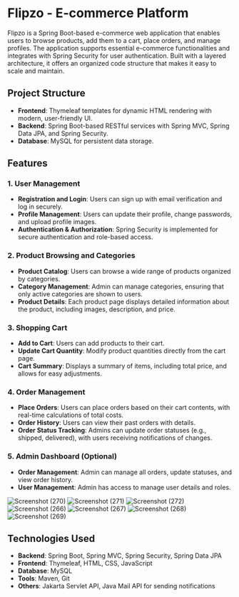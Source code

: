 # Flipzo - E-commerce Platform

Flipzo is a Spring Boot-based e-commerce web application that enables users to browse products, add them to a cart, place orders, and manage profiles. The application supports essential e-commerce functionalities and integrates with Spring Security for user authentication. Built with a layered architecture, it offers an organized code structure that makes it easy to scale and maintain.

## Project Structure

- **Frontend**: Thymeleaf templates for dynamic HTML rendering with modern, user-friendly UI.
- **Backend**: Spring Boot-based RESTful services with Spring MVC, Spring Data JPA, and Spring Security.
- **Database**: MySQL for persistent data storage.

## Features

### 1. User Management
   - **Registration and Login**: Users can sign up with email verification and log in securely.
   - **Profile Management**: Users can update their profile, change passwords, and upload profile images.
   - **Authentication & Authorization**: Spring Security is implemented for secure authentication and role-based access.

### 2. Product Browsing and Categories
   - **Product Catalog**: Users can browse a wide range of products organized by categories.
   - **Category Management**: Admin can manage categories, ensuring that only active categories are shown to users.
   - **Product Details**: Each product page displays detailed information about the product, including images, description, and price.

### 3. Shopping Cart
   - **Add to Cart**: Users can add products to their cart.
   - **Update Cart Quantity**: Modify product quantities directly from the cart page.
   - **Cart Summary**: Displays a summary of items, including total price, and allows for easy adjustments.

### 4. Order Management
   - **Place Orders**: Users can place orders based on their cart contents, with real-time calculations of total costs.
   - **Order History**: Users can view their past orders with details.
   - **Order Status Tracking**: Admins can update order statuses (e.g., shipped, delivered), with users receiving notifications of changes.
   
### 5. Admin Dashboard (Optional)
   - **Order Management**: Admin can manage all orders, update statuses, and view order history.
   - **User Management**: Admin has access to manage user details and roles.

![Screenshot (270)](https://github.com/user-attachments/assets/f2999af2-725a-49e2-b943-63e8e105092e)
![Screenshot (271)](https://github.com/user-attachments/assets/1ce6195c-084f-4f70-835f-ef62e2e1414a)
![Screenshot (272)](https://github.com/user-attachments/assets/aa773523-fe1a-4385-994d-1813c2b36985)
![Screenshot (266)](https://github.com/user-attachments/assets/c59ddadc-80a8-4d83-bedc-0655d31129de)
![Screenshot (267)](https://github.com/user-attachments/assets/8ef68d26-b0f5-416d-8f19-f1cd78f27697)
![Screenshot (268)](https://github.com/user-attachments/assets/dd9343e6-550e-48ad-bd88-3de3c67db887)
![Screenshot (269)](https://github.com/user-attachments/assets/cb52aa41-fd45-4d8c-b744-40b212b027e0)


     

## Technologies Used

- **Backend**: Spring Boot, Spring MVC, Spring Security, Spring Data JPA
- **Frontend**: Thymeleaf, HTML, CSS, JavaScript
- **Database**: MySQL
- **Tools**: Maven, Git
- **Others**: Jakarta Servlet API, Java Mail API for sending notifications

